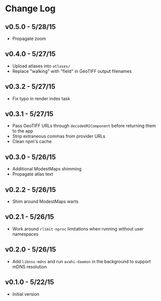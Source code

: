 # Change Log

## v0.5.0 - 5/28/15

* Propagate zoom

## v0.4.0 - 5/27/15

* Upload atlases into `atlases/`
* Replace "walking" with "field" in GeoTIFF output filenames

## v0.3.2 - 5/27/15

* Fix typo in render index task

## v0.3.1 - 5/27/15

* Pass GeoTIFF URLs through `decodeURIComponent` before returning them to the
  app
* Strip extraneous commas from provider URLs
* Clean npm's cache

## v0.3.0 - 5/26/15

* Additional ModestMaps shimming
* Propagate atlas text

## v0.2.2 - 5/26/15

* Shim around ModestMaps warts

## v0.2.1 - 5/26/15

* Work around `rlimit-nproc` limitations when running without user namespaces

## v0.2.0 - 5/26/15

* Add `libnss-mdns` and run `avahi-daemon` in the background to support mDNS
  resolution

## v0.1.0 - 5/22/15

* Initial version
